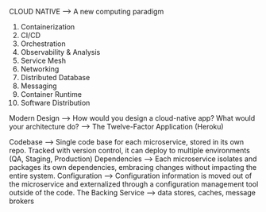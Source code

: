 CLOUD NATIVE --> A new computing paradigm
1. Containerization
2. CI/CD
3. Orchestration
4. Observability & Analysis 
5. Service Mesh
6. Networking
7. Distributed Database
8. Messaging
9. Container Runtime
10. Software Distribution

Modern Design --> How would you design a cloud-native app? What would your architecture do? --> The Twelve-Factor Application (Heroku)

Codebase --> Single code base for each microservice, stored in its own repo. Tracked with version control, it can deploy to multiple environments (QA, Staging, Production)
Dependencies --> Each microservice isolates and packages its own dependencies, embracing changes without impacting the entire system.
Configuration --> Configuration information is moved out of the microservice and externalized through a configuration management tool outside of the code. The 
Backing Service --> data stores, caches, message brokers
